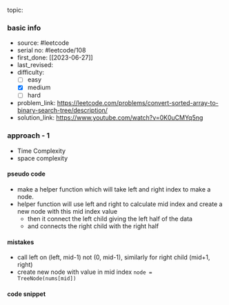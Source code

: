 topic:

### basic info
- source: #leetcode 
- serial no: #leetcode/108
- first_done: [[2023-06-27]]
- last_revised:
- difficulty:
	- [ ] easy
	- [x] medium
	- [ ] hard
- problem_link: https://leetcode.com/problems/convert-sorted-array-to-binary-search-tree/description/
- solution_link: https://www.youtube.com/watch?v=0K0uCMYq5ng

### approach - 1
- Time Complexity
- space complexity

#### pseudo code
- make a helper function which will take left and right index to make a node.
- helper function will use left and right to calculate mid index and create a new node with this mid index value
	- then it connect the left child giving the left half of the data
	- and connects the right child with the right half
#### mistakes
- call left on (left, mid-1) not (0, mid-1), similarly for right child (mid+1, right)
- create new node with value in mid index <code>node = TreeNode(nums[mid])</code>
#### code snippet
```python

```